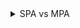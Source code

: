 <details><summary>SPA vs MPA</summary>

## 개념 정의

### SPA

- SPA는 매번 서버에서 전체 페이지를 다운로드하지 않고 초기 구동 시 필요한 모든 코드를 모두 다운로드한다.
- SPA는 페이지 리로딩없이 필요에 따라 페이지를 동적으로 다시 작성할 수 있다.
- SPA는 모바일 또는 데스크탑 애플리케이션처럼 자연스러운 사용자 경험을 제공한다.

### MPA

- MPA는 페이지 이동 시 매번 서버에서 전체 페이지를 다운로드한다.
- MPA는 페이지 리로딩 시 다시 페이지에 필요한 코드를 모두 다운로드한다.

## SPA 구현 방법

- 자바스크립트 프레임워크(Angular, React.js, Vue.js etc.)
- Ajax(\*주의! Ajax는 SPA, MPA 어느 한 곳에 국한되지 않음. 서버와 비동기적 데이터 교환을 위해 사용되는 테크닉일 뿐임.)
- Websocket
- Server-send events(SSEs)

## SPA 장단점

### 장점

- 초기 로딩을 제외하면 속도가 빠르다.
- 서버 렌더링이 필요없기 때문에 서버 사용없이 개발이 가능하다.
- 크롬으로 디버깅하기가 쉽다. (네트워크 패널 모니터링)
- 서버 코드의 재사용 웹애플리케이션과 네이티브 모바일 앱을 위해 같은 코드를 재사용할 수 있다.

### 단점

- 검색 엔진 최적화(Search engine optimization)가 어렵다 - 이는 서버사이드 렌더링으로 해결
- 보안에 상대적으로 취약하다. - Cross-site scripting(XSS)
- 브라우저 히스토리(Browser history) 관리가 어렵다
- 초기 로딩 속도가 느리다.

## MPA 장단점

### 장점

- 검색 엔진 최적화가 쉽고 효율적이다.
- 깊은 레벨의 메뉴 카테고리를 제공하기에 적합하다.

### 단점

- 모바일을 위한 백엔드 코드 재사용이 어렵다.
- 개발이 복잡하며 이로 인해 개발 기간이 길어질 수 있다.
- 프론트엔드와 백엔드가 긴밀하게 결합되어 있다.

## 참고 자료

- [Single-page application - 위키피디아](https://en.wikipedia.org/wiki/Single-page_application#cite_note-12 'Single-page application')
- [Single-page application vs. multiple-page application - Paweł Skólski at neoteric.eu/blog](https://neoteric.eu/blog/single-page-application-vs-multiple-page-application/?utm_source=medium.com&utm_medium=social&utm_content=neo&utm_campaign=blog 'Single-page application vs. multiple-page application')

---

</details>
